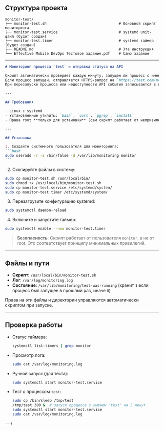 ## Структура проекта

```
monitor-test/
├── monitor-test.sh                                 # Основной скрипт мониторинга
├── monitor-test.service                            # systemd unit-файл (будет создан)
├── monitor-test.timer                              # systemd таймер (будет создан)
├── README.md                                       # Эта инструкция
└── Effective Mobile DevOps Тестовое задание.pdf    # Само задание
```

---

````markdown
# Мониторинг процесса `test` и отправка статуса на API

Скрипт автоматически проверяет каждую минуту, запущен ли процесс с именем `test`.  
Если процесс запущен, отправляется HTTPS-запрос на `https://test.com/monitoring/test/api`.
При перезапуске процесса или недоступности API события записываются в лог.

---

## Требования

- Linux с systemd
- Установленные утилиты: `bash`, `curl`, `pgrep`, `install`
- Права root **только для установки** (сам скрипт работает от непривилегированного пользователя)

---

## Установка

1. Создайте системного пользователя для мониторинга:
```bash
sudo useradd -r -s /bin/false -d /var/lib/monitoring monitor
```
````

2. Скопируйте файлы в систему:
```bash
sudo cp monitor-test.sh /usr/local/bin/
sudo chmod +x /usr/local/bin/monitor-test.sh
sudo cp monitor-test.service /etc/systemd/system/
sudo cp monitor-test.timer /etc/systemd/system/
```

3. Перезагрузите конфигурацию systemd:
```bash
sudo systemctl daemon-reload
```

4. Включите и запустите таймер:
```bash
sudo systemctl enable --now monitor-test.timer
```

> **Безопасность**: Скрипт работает от пользователя `monitor`, а не от root. Это соответствует принципу минимальных привилегий.

---

## Файлы и пути
- **Скрипт**: `/usr/local/bin/monitor-test.sh`
- **Лог**: `/var/log/monitoring.log`
- **Состояние**: `/var/lib/monitoring/test-was-running` (хранит `1` если процесс был запущен в прошлый раз, иначе `0`)

Права на эти файлы и директории управляются автоматически скриптом при запуске.

---

## Проверка работы
- Статус таймера:
  ```bash
  systemctl list-timers | grep monitor
  ```
- Просмотр лога:
  ```bash
  sudo cat /var/log/monitoring.log
  ```

- Ручной запуск (для теста):
  ```bash
  sudo systemctl start monitor-test.service
  ```

- Тест с процессом `test`:
  ```bash
  sudo cp /bin/sleep /tmp/test
  /tmp/test 300 &  # запуск процесса с именем "test" на 5 минут
  sudo systemctl start monitor-test.service
  sudo cat /var/log/monitoring.log
  ```

---\

